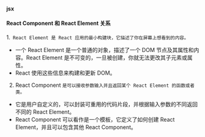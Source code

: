 #### jsx


#### React Component 和 React Element 关系
1.` React Element 是 React 应用的最小构建块，它描述了你在屏幕上想看到的内容。`
* 一个 React Element 是一个普通的对象，描述了一个 DOM 节点及其属性和内容。React Element 是不可变的，一旦被创建，你就无法更改其子元素或属性。
* React 使用这些信息来构建和更新 DOM。

2. React Component `是可以接收参数输入并且返回某个 React Element 的函数或者类。`
* 它是用户自定义的，可以封装可重用的代码片段，并根据输入参数的不同返回不同的 React Element。
* React Component 可以看作是一个模板，它定义了如何创建 React Element，并且可以包含其他 React Component。



